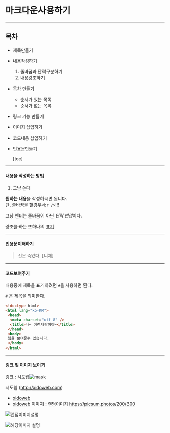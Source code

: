 # 마크다운사용하기

---
## 목차
- 제목만들기

- 내용작성하기
  1. 줄바꿈과 단락구분하기
  1. 내용강조하기
  
- 목차 만들기
  - 순서가 있는 목록
  - 순서가 없는 목록
  
- 링크 기능 만들기

- 이미지 삽입하기

- 코드내용 삽입하기

- 인용문만들기

  [toc]

  

---

#### 내용을 작성하는 방법

1. 그냥 쓴다

**원하는 내용**을 작성하시면 됩니다. <br />단, 줄바꿈을 할경우`<br />`!!!

그냥 엔터는 줄바꿈이 아닌 *단락 변경*이다.

~~강조를 하는~~ 또하나의 <u>표기</u>

---
#### 인용문이해하기
> 신은 죽었다. [니체]

----

#### 코드보여주기

내용중에 제목을 표기하려면 `#`을 사용하면 된다.

`#` 은 제목을 의미한다.

``` html
<!doctype html>
<html lang="ko-KR">
 <head>
  <meta charset="utf-8" />
  <title>나~ 이런사람이야~</title>
 </head>
 <body>
 웹을 보여줄수 있습니다.
 </body>
</html>
```

---

#### 링크 및 이미지 보이기

링크 : 시도웹![mask](C:\work\JB\b_coding\a_basic\mask.png)

시도웹 (http://xidoweb.com)

- [xidoweb](http://xidoweb.com)
- <a href="http://xidoweb.com">xidoweb</a>
이미지 : 랜덤이미지 <https://picsum.photos/200/300>

![랜덤이미지설명](https://picsum.photos/200/300)

<img src="https://picsum.photos/200/300" alt="해당이미지 설명"/>